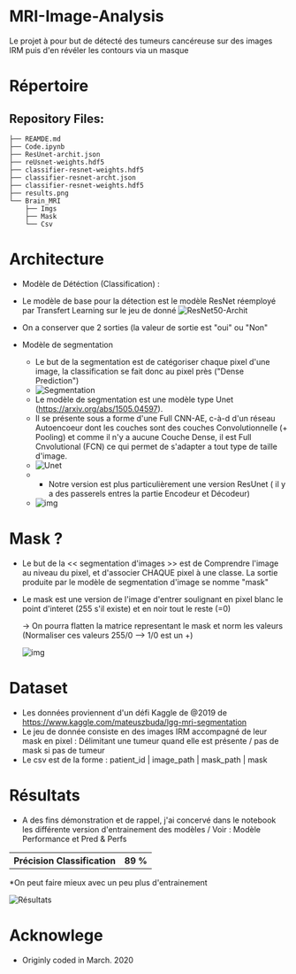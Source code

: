 # MRI-Image-Analysis
Le projet à pour but de détecté des tumeurs cancéreuse sur des images IRM puis d'en révéler les contours via un masque  

# Répertoire

## Repository Files:
```
├── REAMDE.md
├── Code.ipynb
├── ResUnet-archit.json
├── reUsnet-weights.hdf5
├── classifier-resnet-weights.hdf5
├── classifier-resnet-archt.json
├── classifier-resnet-weights.hdf5
├── results.png
└── Brain_MRI
    ├── Imgs
    ├── Mask
    └── Csv
```

# Architecture

- Modèle de Détéction (Classification) :
 - Le modèle de base pour la détection est le modèle ResNet réemployé par Transfert Learning sur le jeu de donné 
![ResNet50-Archit](https://i.stack.imgur.com/gI4zT.png)

  - On a conserver que 2 sorties (la valeur de sortie est "oui" ou "Non"

- Modèle de segmentation
  - Le but de la segmentation est de catégoriser chaque pixel d'une image, la classification se fait donc au pixel près ("Dense Prediction")
  - ![Segmentation](https://miro.medium.com/max/700/1*nXlx7s4wQhVgVId8qkkMMA.png)
  - Le modèle de segmentation est une modèle type Unet (https://arxiv.org/abs/1505.04597).
  - Il se présente sous a forme d'une Full CNN-AE, c-à-d d'un réseau Autoencoeur dont les couches sont des couches Convolutionnelle (+ Pooling) et comme il n'y a aucune Couche Dense, il est Full Cnvolutional (FCN) ce qui permet de s'adapter a tout type de taille d'image.
  - ![Unet](https://miro.medium.com/max/700/1*OkUrpDD6I0FpugA_bbYBJQ.png)  
  - * Notre version est plus particulièrement une version ResUnet ( il y a des passerels entres la partie Encodeur et Décodeur)
  - ![img](https://upload.wikimedia.org/wikipedia/commons/2/2b/Example_architecture_of_U-Net_for_producing_k_256-by-256_image_masks_for_a_256-by-256_RGB_image.png)

# Mask ?

- Le but de la << segmentation d'images >> est de Comprendre l'image au niveau du pixel, et d'associer CHAQUE pixel à une classe. La sortie produite par le modèle de segmentation d'image se nomme "mask"

- Le mask est une version de l'image d'entrer soulignant en pixel blanc le point d'interet (255 s'il existe) et en noir tout le reste (=0)

  -> On pourra flatten la matrice representant le mask et norm les valeurs (Normaliser ces valeurs 255/0 --> 1/0 est un +)

  ![img](https://www.researchgate.net/profile/Svetlana-Yanushkevich/publication/343096300/figure/fig2/AS:915575563890689@1595301633452/Segmentation-masks-are-converted-to-bounding-box-masks-by-fitting-the-smallest-possible.png)
  
# Dataset

- Les données proviennent d'un défi Kaggle de @2019 de https://www.kaggle.com/mateuszbuda/lgg-mri-segmentation
- Le jeu de donnée consiste en des images IRM accompagné de leur mask en pixel : Délimitant une tumeur quand elle est présente / pas de mask si pas de tumeur
- Le csv est de la forme : patient_id	| image_path |	mask_path |	mask

# Résultats

- A des fins démonstration et de rappel, j'ai concervé dans le notebook les différente version d'entrainement des modèles / Voir : Modèle Performance et Pred & Perfs

<table>
  <tr>
    <th> Précision Classification </th>
    <th> 89 % </th>
  </tr>
</table>

*On peut faire mieux avec un peu plus d'entrainement

![Résultats](https://github.com/Soren-Kierkegaard/MRI-Image-Analysis/results.png)

# Acknowlege

- Originly coded in March. 2020
